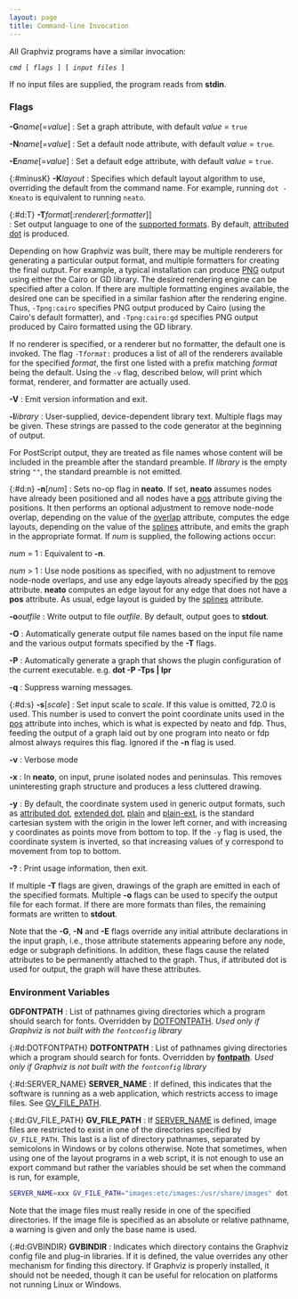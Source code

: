 ```yaml
---
layout: page
title: Command-line Invocation
---
```

All Graphviz programs have a similar invocation:

<code><i>cmd</i> [ <i>flags</i> ] [ <i>input files</i> ]</code>

If no input files are supplied, the program reads from **stdin**.

### Flags

**-G**_name_\[=_value_\]
: Set a graph attribute, with default _value_ = `true`

**-N**_name_\[=_value_\]
: Set a default node attribute, with default _value_ = `true`.

**-E**_name_\[=_value_\]
: Set a default edge attribute, with default _value_ = `true`.

{:#minusK} **-K**_layout_
: Specifies which default layout algorithm to use, overriding the default from the command name. For example, running
`dot -Kneato` is equivalent to running `neato`.

{:#d:T} **-T**_format_\[:_renderer_\[:_formatter_\]\]    
: Set output language to one of the [supported formats](output.html).
  By default, [attributed dot](output.html#d:dot) is produced.

  Depending on how Graphviz was built, there may be multiple renderers for
  generating a particular output format, and multiple formatters for 
  creating the final output. For example, a typical installation
  can produce [PNG](output.html#d:png)
  output using either the Cairo or GD library. The desired rendering engine
  can be specified after a colon. If there are multiple formatting engines
  available, the desired one can be specified in a similar fashion after
  the rendering engine. Thus, `-Tpng:cairo` specifies PNG
  output produced by Cairo (using the Cairo's default formatter), and 
  `-Tpng:cairo:gd` specifies PNG
  output produced by Cairo formatted using the GD library.
  
  If no renderer is specified, or a renderer but no formatter, the default one
  is invoked. The flag <code>-T<I>format</I>:</code> produces a list of all
  of the renderers available for the specified _format_, the first one
  listed with a prefix matching _format_ being the default.
  Using the `-v` flag, described below, will print which format,
  renderer, and formatter are actually used.

**-V**
: Emit version information and exit.

**-l**_library_
: User-supplied, device-dependent library text. Multiple flags may
  be given. These strings are passed to the code generator at the
  beginning of output. 
  
  For PostScript output, they are treated as file names
  whose content will be included in the preamble after the standard preamble.
  If _library_ is the empty string `""`, the standard preamble
  is not emitted.

{:#d:n} **-n**\[_num_\]
: Sets no-op flag in **neato**.
  If set, **neato** assumes nodes have already been 
  positioned and all nodes have a [pos](attrs.html#d:pos)
  attribute giving
  the positions. It then performs an optional adjustment to remove node-node
  overlap, depending on the value of the 
  [overlap](attrs.html#d:overlap) attribute, computes the edge
  layouts, depending on the value of the 
  [splines](attrs.html#d:splines) attribute, and
  emits the graph in the appropriate format. If _num_ is supplied,
  the following actions occur:

  <I>num</I> = 1
  : Equivalent to **-n**.

  <I>num</I> > 1
  : Use node positions as specified, with no adjustment to
  remove node-node overlaps, and use any edge layouts already specified
  by the [pos](attrs.html#d:pos) attribute. **neato**
  computes an edge layout for any edge that does not have a **pos** attribute.
  As usual, edge layout is guided by the 
  [splines](attrs.html#d:splines) attribute.

**-o**_outfile_
: Write output to file <I>outfile</I>. By default, output goes to
  **stdout**.

**-O**
: Automatically generate output file names based on the input
  file name and the various output formats specified by the **-T**
  flags.

**-P**
: Automatically generate a graph that shows the plugin configuration of
  the current executable. e.g. **dot -P -Tps | lpr**

**-q**
: Suppress warning messages.

{:#d:s} **-s**\[_scale_\]
: Set input scale to _scale_. If this value is omitted,
  72.0 is used. This number is used to convert the point coordinate
  units used in the [pos](attrs.html#d:pos) attribute
  into inches, which is what is expected by neato and fdp. 
  Thus, feeding the output of a graph laid out by one program into
  neato or fdp almost always requires this flag.
  Ignored if the **-n** flag is used.

**-v**
: Verbose mode

**-x**
: In **neato**, on input, prune isolated nodes and peninsulas.
  This removes uninteresting graph structure and produces a less cluttered
  drawing.

**-y**
: By default, the coordinate system used in generic output formats, 
  such as [attributed dot](output.html#d:dot),
  [extended dot](output.html#d:xdot),
  [plain](output.html#d:plain) and
  [plain-ext](output.html#d:plain-ext),
  is the standard cartesian system with the origin in the lower left corner, 
  and with increasing y coordinates as points move from bottom to top.
  If the `-y` flag is used, the coordinate system is inverted,
  so that increasing values of y correspond to movement from top to bottom.

**-?**
: Print usage information, then exit.

If multiple **-T** flags are given, drawings of the graph
are emitted in each of the specified formats. Multiple **-o**
flags can be used to specify the output file for each format. If there
are more formats than files, the remaining formats are written to
**stdout**.

Note that the **-G**,
**-N** and
**-E** flags override any initial attribute declarations
in the input graph,
i.e., those attribute statements appearing before any node, edge or
subgraph definitions.
In addition, these flags cause the related attributes to be permanently
attached to the graph. Thus, if attributed dot is used for
output, the graph will have these attributes.

### Environment Variables

**GDFONTPATH**
: List of pathnames giving directories which a program should search for fonts.
  Overridden by [DOTFONTPATH](#d:DOTFONTPATH).
  _Used only if Graphviz is not built with the `fontconfig` library_

{:#d:DOTFONTPATH} **DOTFONTPATH**
: List of pathnames giving directories which a program should search for fonts.
  Overridden by [**fontpath**](attrs.html#d:fontpath).
  _Used only if Graphviz is not built with the `fontconfig` library_

{:#d:SERVER_NAME} **SERVER_NAME**
: If defined, this indicates that the software is running as a web application,
  which restricts access to image files. See 
  [GV\_FILE\_PATH](#d:GV_FILE_PATH).

{:#d:GV_FILE_PATH} **GV\_FILE\_PATH**
: If [SERVER_NAME](#d:SERVER_NAME) is defined, image files are
  restricted to exist in one of the directories specified by `GV_FILE_PATH`.
  This last is a list of directory pathnames, separated by semicolons in Windows or
  by colons otherwise.
  Note that sometimes, when using one of the layout programs in a web
  script, it is not enough to use an export command but rather the
  variables should be set when the command is run, for example,

  ```bash
  SERVER_NAME=xxx GV_FILE_PATH="images:etc/images:/usr/share/images" dot -Tpng -o x.png x.gv
  ```

  Note that the image files must really reside in one of the specified directories. If the
  image file is specified as an absolute or relative pathname, a warning is given and only
  the base name is used.

{:#d:GVBINDIR} **GVBINDIR**
: Indicates which directory contains the Graphviz config file and
  plug-in libraries. If it is defined, the value overrides any other
  mechanism for finding this directory. If Graphviz is properly installed,
  it should not be needed, though it can be useful for relocation on
  platforms not running Linux or Windows.
